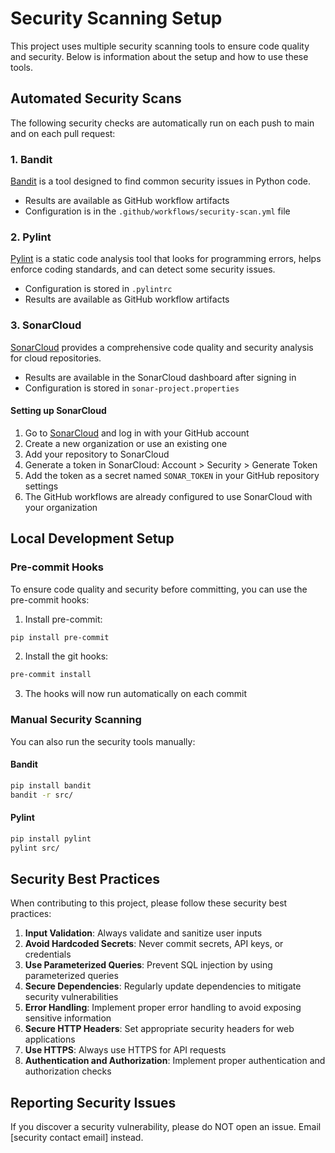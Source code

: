 # Security Scanning Setup

This project uses multiple security scanning tools to ensure code quality and security. Below is information about the setup and how to use these tools.

## Automated Security Scans

The following security checks are automatically run on each push to main and on each pull request:

### 1. Bandit

[Bandit](https://bandit.readthedocs.io/) is a tool designed to find common security issues in Python code.

- Results are available as GitHub workflow artifacts
- Configuration is in the `.github/workflows/security-scan.yml` file

### 2. Pylint

[Pylint](https://www.pylint.org/) is a static code analysis tool that looks for programming errors, helps enforce coding standards, and can detect some security issues.

- Configuration is stored in `.pylintrc`
- Results are available as GitHub workflow artifacts

### 3. SonarCloud

[SonarCloud](https://sonarcloud.io/) provides a comprehensive code quality and security analysis for cloud repositories.

- Results are available in the SonarCloud dashboard after signing in
- Configuration is stored in `sonar-project.properties`

#### Setting up SonarCloud

1. Go to [SonarCloud](https://sonarcloud.io/) and log in with your GitHub account
2. Create a new organization or use an existing one
3. Add your repository to SonarCloud
4. Generate a token in SonarCloud: Account > Security > Generate Token
5. Add the token as a secret named `SONAR_TOKEN` in your GitHub repository settings
6. The GitHub workflows are already configured to use SonarCloud with your organization

## Local Development Setup

### Pre-commit Hooks

To ensure code quality and security before committing, you can use the pre-commit hooks:

1. Install pre-commit:
```bash
pip install pre-commit
```

2. Install the git hooks:
```bash
pre-commit install
```

3. The hooks will now run automatically on each commit

### Manual Security Scanning

You can also run the security tools manually:

#### Bandit
```bash
pip install bandit
bandit -r src/
```

#### Pylint
```bash
pip install pylint
pylint src/
```

## Security Best Practices

When contributing to this project, please follow these security best practices:

1. **Input Validation**: Always validate and sanitize user inputs
2. **Avoid Hardcoded Secrets**: Never commit secrets, API keys, or credentials
3. **Use Parameterized Queries**: Prevent SQL injection by using parameterized queries
4. **Secure Dependencies**: Regularly update dependencies to mitigate security vulnerabilities
5. **Error Handling**: Implement proper error handling to avoid exposing sensitive information
6. **Secure HTTP Headers**: Set appropriate security headers for web applications
7. **Use HTTPS**: Always use HTTPS for API requests
8. **Authentication and Authorization**: Implement proper authentication and authorization checks

## Reporting Security Issues

If you discover a security vulnerability, please do NOT open an issue. Email [security contact email] instead. 